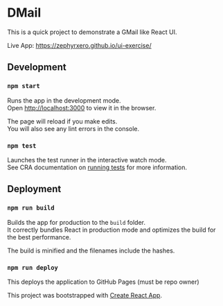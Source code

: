 # DMail
This is a quick project to demonstrate a GMail like React UI.

Live App: https://zephyrxero.github.io/ui-exercise/

## Development

### `npm start`

Runs the app in the development mode.<br />
Open [http://localhost:3000](http://localhost:3000) to view it in the browser.

The page will reload if you make edits.<br />
You will also see any lint errors in the console.

### `npm test`

Launches the test runner in the interactive watch mode.<br />
See CRA documentation on [running tests](https://facebook.github.io/create-react-app/docs/running-tests) for more information.

## Deployment

### `npm run build`

Builds the app for production to the `build` folder.<br />
It correctly bundles React in production mode and optimizes the build for the best performance.

The build is minified and the filenames include the hashes.<br />

### `npm run deploy`

This deploys the application to GitHub Pages (must be repo owner)

This project was bootstrapped with [Create React App](https://github.com/facebook/create-react-app).
